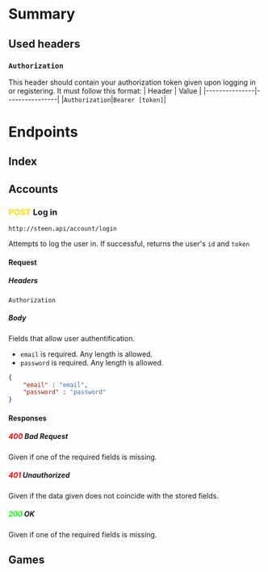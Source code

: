 # Summary

## Used headers
### `Authorization`
This header should contain your authorization token given upon logging in or registering. It must follow this format:
| Header        | Value          |
|---------------|----------------|
|`Authorization`|`Bearer [token]`|

# Endpoints
## Index

## Accounts
### <span style="color:#FD0">**POST**</span> Log in
```
http://steen.api/account/login
```
Attempts to log the user in. If successful, returns the user's `id` and `token`
#### Request
##### Headers
`Authorization`
##### Body
Fields that allow user authentification.
- `email` is required. Any length is allowed.
- `password` is required. Any length is allowed.  
```json
{
    "email" : "email",
    "password" : "password"
}
```
#### Responses
##### <span style="color:#F00">**400**</span> Bad Request
Given if one of the required fields is missing.
##### <span style="color:#F00">**401**</span> Unauthorized
Given if the data given does not coincide with the stored fields.
##### <span style="color:#0F0">**200**</span> OK
Given if one of the required fields is missing.
## Games
